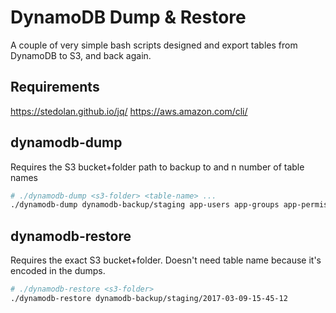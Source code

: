 # DynamoDB Dump & Restore
A couple of very simple bash scripts designed and export tables from DynamoDB to S3, and back again.

## Requirements
https://stedolan.github.io/jq/
https://aws.amazon.com/cli/

## dynamodb-dump
Requires the S3 bucket+folder path to backup to and n number of table names

``` bash
# ./dynamodb-dump <s3-folder> <table-name> ...
./dynamodb-dump dynamodb-backup/staging app-users app-groups app-permissions
```

## dynamodb-restore
Requires the exact S3 bucket+folder. Doesn't need table name because it's encoded in the dumps.

``` bash
# ./dynamodb-restore <s3-folder>
./dynamodb-restore dynamodb-backup/staging/2017-03-09-15-45-12
```
